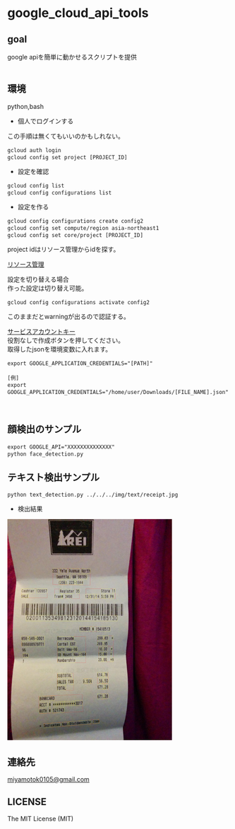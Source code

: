 # google_cloud_api_tools

## goal
google apiを簡単に動かせるスクリプトを提供
<br>
<br>


## 環境
python,bash
<br>

- 個人でログインする    

この手順は無くてもいいのかもしれない。    

```
gcloud auth login
gcloud config set project [PROJECT_ID]
```

- 設定を確認    

```
gcloud config list
gcloud config configurations list
```

- 設定を作る    

```
gcloud config configurations create config2
gcloud config set compute/region asia-northeast1
gcloud config set core/project [PROJECT_ID]
```

project idはリソース管理からidを探す。    

[リソース管理](https://cloud.google.com/resource-manager/docs/creating-managing-projects?hl=ja&visit_id=636832537130276261-1692010590&rd=1)


    

設定を切り替える場合    
作った設定は切り替え可能。    

```
gcloud config configurations activate config2
```

このままだとwarningが出るので認証する。    

[サービスアカウントキー](https://cloud.google.com/vision/docs/libraries)    
役割なしで作成ボタンを押してください。    
取得したjsonを環境変数に入れます。    


```
export GOOGLE_APPLICATION_CREDENTIALS="[PATH]"

[例]
export GOOGLE_APPLICATION_CREDENTIALS="/home/user/Downloads/[FILE_NAME].json"
```

<br>


## 顔検出のサンプル


    export GOOGLE_API="XXXXXXXXXXXXXX"
    python face_detection.py


## テキスト検出サンプル


```
python text_detection.py ../../../img/text/receipt.jpg
```

- 検出結果    


<img src="https://github.com/miyamotok0105/google_cloud_api_tools/blob/master/img/text/receipt_result.jpg" height="500">    


## 連絡先
miyamotok0105@gmail.com
<br>

## LICENSE

The MIT License (MIT)
<br>


<br>

